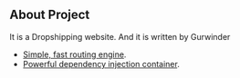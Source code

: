 ## About Project

It is a Dropshipping website. And it is written by Gurwinder

- [Simple, fast routing engine](https://laravel.com/docs/routing).
- [Powerful dependency injection container](https://laravel.com/docs/container).

